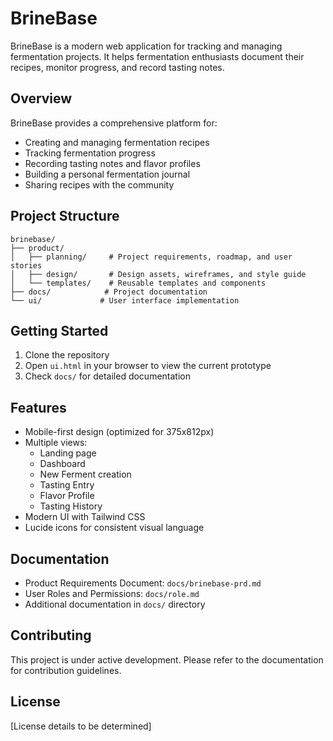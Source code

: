 # BrineBase

BrineBase is a modern web application for tracking and managing fermentation projects. It helps fermentation enthusiasts document their recipes, monitor progress, and record tasting notes.

## Overview

BrineBase provides a comprehensive platform for:
- Creating and managing fermentation recipes
- Tracking fermentation progress
- Recording tasting notes and flavor profiles
- Building a personal fermentation journal
- Sharing recipes with the community

## Project Structure

```
brinebase/
├── product/
│   ├── planning/     # Project requirements, roadmap, and user stories
│   ├── design/       # Design assets, wireframes, and style guide
│   └── templates/    # Reusable templates and components
├── docs/            # Project documentation
└── ui/             # User interface implementation
```

## Getting Started

1. Clone the repository
2. Open `ui.html` in your browser to view the current prototype
3. Check `docs/` for detailed documentation

## Features

- Mobile-first design (optimized for 375x812px)
- Multiple views:
  - Landing page
  - Dashboard
  - New Ferment creation
  - Tasting Entry
  - Flavor Profile
  - Tasting History
- Modern UI with Tailwind CSS
- Lucide icons for consistent visual language

## Documentation

- Product Requirements Document: `docs/brinebase-prd.md`
- User Roles and Permissions: `docs/role.md`
- Additional documentation in `docs/` directory

## Contributing

This project is under active development. Please refer to the documentation for contribution guidelines.

## License

[License details to be determined]